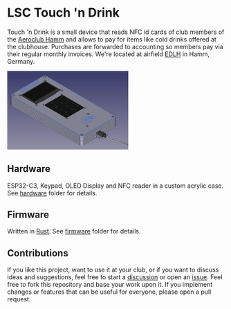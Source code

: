 # LSC Touch 'n Drink

Touch 'n Drink is a small device that reads NFC id cards of club members of the [Aeroclub Hamm] and allows to pay for items like cold drinks offered at the clubhouse. Purchases are forwarded to accounting so members pay via their regular monthly invoices. We're located at airfield [EDLH] in Hamm, Germany.

<img alt="Rendered CAD model" src="images/hardware-model.png" style="width: 20em;" />

## Hardware

ESP32-C3, Keypad, OLED Display and NFC reader in a custom acrylic case. See [hardware] folder for details.

## Firmware

Written in [Rust]. See [firmware] folder for details.

## Contributions

If you like this project, want to use it at your club, or if you want to discuss ideas and suggestions, feel free to start a [discussion][discussions] or open an [issue][issues]. Feel free to fork this repository and base your work upon it. If you implement changes or features that can be useful for everyone, please open a pull request.

[hardware]: ./hardware
[firmware]: ./firmware

[discussions]: https://github.com/zargony/touch-n-drink/discussions
[issues]: https://github.com/zargony/touch-n-drink/issues

[Aeroclub Hamm]: https://flugplatz-hamm.de
[EDLH]: https://skyvector.com/airport/EDLH/Hamm-Lippewiesen-Airport
[Rust]: https://rust-lang.org
